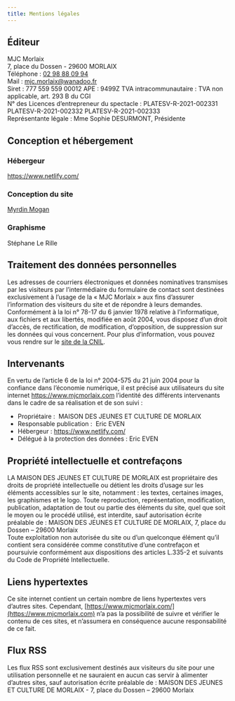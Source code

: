 ```yaml
---
title: Mentions légales
---
```

## Éditeur

MJC Morlaix\
7, place du Dossen - 29600 MORLAIX\
Téléphone : [02 98 88 09 94](tel:0298880984)\
Mail : [mjc.morlaix@wanadoo.fr](mailto:mjc.morlaix@wanadoo.fr)\
Siret : 777 559 559 00012 APE : 9499Z TVA intracommunautaire : TVA non applicable, art. 293 B du CGI\
N° des Licences d’entrepreneur du spectacle :
PLATESV-R-2021-002331 PLATESV-R-2021-002332 PLATESV-R-2021-002333\
Représentante légale : Mme Sophie DESURMONT, Présidente

## Conception et hébergement

### Hébergeur

<https://www.netlify.com/>

### Conception du site

[Myrdin Mogan](contact@myrdin.site)

### Graphisme

Stéphane Le Rille

## Traitement des données personnelles

Les adresses de courriers électroniques et données nominatives transmises par les visiteurs par
l’intermédiaire du formulaire de contact sont destinées exclusivement à l’usage de la « MJC Morlaix » aux fins
d’assurer l’information des visiteurs du site et de répondre à leurs demandes.\
Conformément à la loi n° 78-17 du 6 janvier 1978 relative à l’informatique, aux fichiers et aux libertés, modifiée en août 2004, vous disposez d’un droit d’accès, de rectification, de modification, d’opposition, de suppression sur les données qui vous concernent.
Pour plus d’information, vous pouvez vous rendre sur le [site de la CNIL](http://www.cnil.fr/).

## Intervenants

En vertu de l’article 6 de la loi n° 2004-575 du 21 juin 2004 pour la confiance dans l’économie numérique, il
est précisé aux utilisateurs du site internet <https://www.mjcmorlaix.com> l’identité des différents intervenants dans le cadre de sa réalisation et de son suivi :

* Propriétaire :  MAISON DES JEUNES ET CULTURE DE MORLAIX 
* Responsable publication :  Eric EVEN 
* Hébergeur : [](https://gageure.com)<https://www.netlify.com/>
* Délégué à la protection des données : Eric EVEN

## Propriété intellectuelle et contrefaçons

LA MAISON DES JEUNES ET CULTURE DE MORLAIX est propriétaire des droits de propriété intellectuelle ou détient les droits d’usage sur les éléments accessibles sur le site, notamment : les textes, certaines images, les graphismes et le logo.
Toute reproduction, représentation, modification, publication, adaptation de tout ou partie des éléments du
site, quel que soit le moyen ou le procédé utilisé, est interdite, sauf autorisation écrite préalable de :
MAISON DES JEUNES ET CULTURE DE MORLAIX, 7, place du Dossen – 29600 Morlaix \
Toute exploitation non autorisée du site ou d’un quelconque élément qu’il contient sera considérée comme constitutive d’une contrefaçon et poursuivie conformément aux dispositions des articles L.335-2 et suivants du Code de Propriété Intellectuelle.

## Liens hypertextes

Ce site internet contient un certain nombre de liens hypertextes vers d’autres sites. Cependant,
[https://www.mjcmorlaix.com/](https://www.mjcmorlaix.com) n’a pas la possibilité de suivre et vérifier le contenu de ces sites, et n’assumera en conséquence aucune responsabilité de ce fait.

## Flux RSS

Les flux RSS sont exclusivement destinés aux visiteurs du site pour une utilisation personnelle et ne sauraient en aucun cas servir à alimenter d’autres sites, sauf autorisation écrite préalable de : MAISON DES JEUNES ET CULTURE DE MORLAIX - 7, place du Dossen – 29600 Morlaix